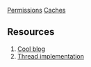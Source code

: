 [Permissions](linux/Permissions)
[Caches](linux/Caches)

## Resources
1. [Cool blog](https://eli.thegreenplace.net/2017/concurrent-servers-part-2-threads/)
2. [Thread implementation](https://www.akkadia.org/drepper/nptl-design.pdf)
